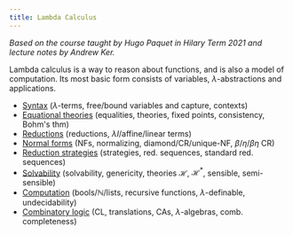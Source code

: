```yaml
---
title: Lambda Calculus
---
```


*Based on the course taught by Hugo Paquet in Hilary Term 2021 and lecture notes
by Andrew Ker.*

Lambda calculus is a way to reason about functions, and is also a model of
computation. Its most basic form consists of variables, $\lambda$-abstractions
and applications.

* [Syntax](notes/syntax.md)
  ($\lambda$-terms, free/bound variables and capture, contexts)
* [Equational theories](notes/theories.md)
  (equalities, theories, fixed points, consistency, Bohm's thm)
* [Reductions](notes/reductions.md)
  (reductions, $\lambda I$/affine/linear terms)
* [Normal forms](notes/nf.md) (NFs, normalizing, diamond/CR/unique-NF,
  $\beta$/$\eta$/$\beta\eta$ CR)
* [Reduction strategies](notes/redstrats.md) (strategies, red. sequences,
  standard red. sequences)
* [Solvability](notes/solvability.md) (solvability, genericity, theories
  $\mathcal H$, $\mathcal H^*$, sensible, semi-sensible)
* [Computation](notes/computation.md) (bools/$\mathbb N$/lists,
  recursive functions, $\lambda$-definable, undecidability)
* [Combinatory logic](notes/combinatory.md) (CL, translations, CAs,
  $\lambda$-algebras, comb. completeness)
